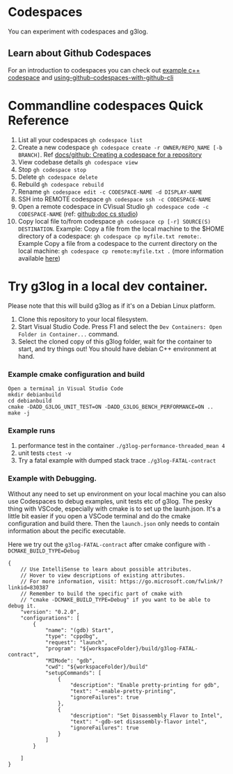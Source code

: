# Codespaces 

You can experiment with codespaces and g3log. 

## Learn about Github Codespaces 
For an introduction to codespaces you can check out [example c++ codespace](https://github.com/microsoft/vscode-remote-try-cpp/tree/main) and [using-github-codespaces-with-github-cli](https://docs.github.com/en/codespaces/developing-in-a-codespace/using-github-codespaces-with-github-cli)


# Commandline codespaces Quick Reference 

1. List all your codespaces `gh codespace list`
2.  Create a new codespace `gh codespace create -r OWNER/REPO_NAME [-b BRANCH]`. Ref [docs/github: Creating a codespace for a repository](https://docs.github.com/en/codespaces/developing-in-a-codespace/creating-a-codespace-for-a-repository)
3. View codebase details `gh codespace view`
4. Stop `gh codespace stop`
5. Delete `gh codespace delete`
6. Rebuild `gh codespace rebuild`
7. Rename `gh codespace edit -c CODESPACE-NAME -d DISPLAY-NAME`
8. SSH into REMOTE codespace `gh codespace ssh -c CODESPACE-NAME`
9. Open a remote codespace in CVisual Studio `gh codespace code -c CODESPACE-NAME` (ref: [github:doc cs studio](https://docs.github.com/en/codespaces/developing-in-a-codespace/using-github-codespaces-in-visual-studio-code))
10. Copy local file to/from codespace `gh codespace cp [-r] SOURCE(S) DESTINATION`. Example: Copy a file from the local machine to the $HOME directory of a codespace: `gh codespace cp myfile.txt remote:`. Example Copy a file from a codespace to the current directory on the local machine: `gh codespace cp remote:myfile.txt .` (more information available [here](https://cli.github.com/manual/gh_codespace_cp))


# Try g3log in a local dev container. 

Please note that this will build g3log as if it's on a Debian Linux platform.

1. Clone this repository to your local filesystem.
2. Start Visual Studio Code. Press F1 and select the `Dev Containers: Open Folder in Container...` command.
3. Select the cloned copy of this g3log folder, wait for the container to start, and try things out! You should have debian C++ environment at hand. 

### Example cmake configuration and build
```
Open a terminal in Visual Studio Code
mkdir debianbuild
cd debianbuild
cmake -DADD_G3LOG_UNIT_TEST=ON -DADD_G3LOG_BENCH_PERFORMANCE=ON ..
make -j 
```

### Example runs
1. performance test in the container `./g3log-performance-threaded_mean 4`
2. unit tests `ctest -v`
3. Try a fatal example with dumped stack trace `./g3log-FATAL-contract`


### Example with Debugging. 
Without any need to set up environment on your local machine you can also use Codespaces to debug examples, unit tests etc of g3log. 
The pesky thing with VSCode, especially with cmake is to set up the launh.json. 
It's a little bit easier if you open a VSCode terminal and do the cmake configuration and build there. Then the `launch.json` only needs to
contain information about the pecific executable. 

Here we try out the `g3log-FATAL-contract` after cmake configure with `-DCMAKE_BUILD_TYPE=Debug`
```
{
    // Use IntelliSense to learn about possible attributes.
    // Hover to view descriptions of existing attributes.
    // For more information, visit: https://go.microsoft.com/fwlink/?linkid=830387
    // Remember to build the specific part of cmake with 
    // "cmake -DCMAKE_BUILD_TYPE=Debug" if you want to be able to debug it. 
    "version": "0.2.0",
    "configurations": [
        {
            "name": "(gdb) Start",
            "type": "cppdbg",
            "request": "launch",
            "program": "${workspaceFolder}/build/g3log-FATAL-contract",
            "MIMode": "gdb",
            "cwd": "${workspaceFolder}/build"
            "setupCommands": [
                {
                    "description": "Enable pretty-printing for gdb",
                    "text": "-enable-pretty-printing",
                    "ignoreFailures": true
                },
                {
                    "description": "Set Disassembly Flavor to Intel",
                    "text": "-gdb-set disassembly-flavor intel",
                    "ignoreFailures": true
                }
            ]
        }

    ]
}
```
